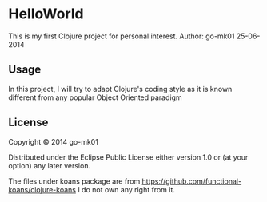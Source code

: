 ﻿# HelloWorld

This is my first Clojure project for personal interest.
Author: go-mk01
25-06-2014

## Usage

In this project, I will try to adapt Clojure's coding style as it is known different from any popular Object Oriented paradigm

## License

Copyright © 2014 go-mk01

Distributed under the Eclipse Public License either version 1.0 or (at
your option) any later version.


The files under koans package are from https://github.com/functional-koans/clojure-koans
I do not own any right from it.
